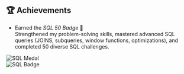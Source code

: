 ## 🏆 Achievements

- Earned the *SQL 50 Badge* 🎉  
  Strengthened my problem-solving skills, mastered advanced SQL queries (JOINS, subqueries, window functions, optimizations), and completed 50 diverse SQL challenges.  

![SQL Medal](https://leetcode.com/medal/?showImg=0&id=7986264&isLevel=false)  
![SQL Badge](https://img.shields.io/badge/SQL-50%20Problems%20Solved-blue?style=for-the-badge&logo=postgresql)

